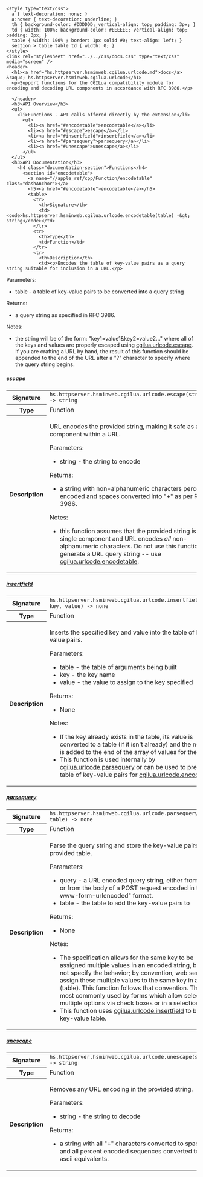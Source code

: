     <style type="text/css">
      a { text-decoration: none; }
      a:hover { text-decoration: underline; }
      th { background-color: #DDDDDD; vertical-align: top; padding: 3px; }
      td { width: 100%; background-color: #EEEEEE; vertical-align: top; padding: 3px; }
      table { width: 100% ; border: 1px solid #0; text-align: left; }
      section > table table td { width: 0; }
    </style>
    <link rel="stylesheet" href="../../css/docs.css" type="text/css" media="screen" />
    <header>
      <h1><a href="hs.httpserver.hsminweb.cgilua.urlcode.md">docs</a> &raquo; hs.httpserver.hsminweb.cgilua.urlcode</h1>
      <p>Support functions for the CGILua compatibility module for encoding and decoding URL components in accordance with RFC 3986.</p>

      </header>
      <h3>API Overview</h3>
      <ul>
        <li>Functions - API calls offered directly by the extension</li>
          <ul>
            <li><a href="#encodetable">encodetable</a></li>
            <li><a href="#escape">escape</a></li>
            <li><a href="#insertfield">insertfield</a></li>
            <li><a href="#parsequery">parsequery</a></li>
            <li><a href="#unescape">unescape</a></li>
          </ul>
      </ul>
      <h3>API Documentation</h3>
        <h4 class="documentation-section">Functions</h4>
          <section id="encodetable">
            <a name="//apple_ref/cpp/Function/encodetable" class="dashAnchor"></a>
            <h5><a href="#encodetable">encodetable</a></h5>
            <table>
              <tr>
                <th>Signature</th>
                <td><code>hs.httpserver.hsminweb.cgilua.urlcode.encodetable(table) -&gt; string</code></td>
              </tr>
              <tr>
                <th>Type</th>
                <td>Function</td>
              </tr>
              <tr>
                <th>Description</th>
                <td><p>Encodes the table of key-value pairs as a query string suitable for inclusion in a URL.</p>
<p>Parameters:</p>
<ul>
<li>table - a table of key-value pairs to be converted into a query string</li>
</ul>
<p>Returns:</p>
<ul>
<li>a query string as specified in RFC 3986.</li>
</ul>
<p>Notes:</p>
<ul>
<li>the string will be of the form: "key1=value1&amp;key2=value2..." where all of the keys and values are properly escaped using <a href="#escape">cgilua.urlcode.escape</a>.  If you are crafting a URL by hand, the result of this function should be appended to the end of the URL after a "?" character to specify where the query string begins.</li>
</ul>
</td>
              </tr>
            </table>
          </section>
          <section id="escape">
            <a name="//apple_ref/cpp/Function/escape" class="dashAnchor"></a>
            <h5><a href="#escape">escape</a></h5>
            <table>
              <tr>
                <th>Signature</th>
                <td><code>hs.httpserver.hsminweb.cgilua.urlcode.escape(string) -&gt; string</code></td>
              </tr>
              <tr>
                <th>Type</th>
                <td>Function</td>
              </tr>
              <tr>
                <th>Description</th>
                <td><p>URL encodes the provided string, making it safe as a component within a URL.</p>
<p>Parameters:</p>
<ul>
<li>string - the string to encode</li>
</ul>
<p>Returns:</p>
<ul>
<li>a string with non-alphanumeric characters percent encoded and spaces converted into "+" as per RFC 3986.</li>
</ul>
<p>Notes:</p>
<ul>
<li>this function assumes that the provided string is a single component and URL encodes <em>all</em> non-alphanumeric characters.  Do not use this function to generate a URL query string -- use <a href="#encodetable">cgilua.urlcode.encodetable</a>.</li>
</ul>
</td>
              </tr>
            </table>
          </section>
          <section id="insertfield">
            <a name="//apple_ref/cpp/Function/insertfield" class="dashAnchor"></a>
            <h5><a href="#insertfield">insertfield</a></h5>
            <table>
              <tr>
                <th>Signature</th>
                <td><code>hs.httpserver.hsminweb.cgilua.urlcode.insertfield(table, key, value) -&gt; none</code></td>
              </tr>
              <tr>
                <th>Type</th>
                <td>Function</td>
              </tr>
              <tr>
                <th>Description</th>
                <td><p>Inserts the specified key and value into the table of key-value pairs.</p>
<p>Parameters:</p>
<ul>
<li>table - the table of arguments being built</li>
<li>key   - the key name</li>
<li>value - the value to assign to the key specified</li>
</ul>
<p>Returns:</p>
<ul>
<li>None</li>
</ul>
<p>Notes:</p>
<ul>
<li>If the key already exists in the table, its value is converted to a table (if it isn't already) and the new value is added to the end of the array of values for the key.</li>
<li>This function is used internally by <a href="#parsequery">cgilua.urlcode.parsequery</a> or can be used to prepare a table of key-value pairs for <a href="#encodetable">cgilua.urlcode.encodetable</a>.</li>
</ul>
</td>
              </tr>
            </table>
          </section>
          <section id="parsequery">
            <a name="//apple_ref/cpp/Function/parsequery" class="dashAnchor"></a>
            <h5><a href="#parsequery">parsequery</a></h5>
            <table>
              <tr>
                <th>Signature</th>
                <td><code>hs.httpserver.hsminweb.cgilua.urlcode.parsequery(query, table) -&gt; none</code></td>
              </tr>
              <tr>
                <th>Type</th>
                <td>Function</td>
              </tr>
              <tr>
                <th>Description</th>
                <td><p>Parse the query string and store the key-value pairs in the provided table.</p>
<p>Parameters:</p>
<ul>
<li>query - a URL encoded query string, either from a URL or from the body of a POST request encoded in the "x-www-form-urlencoded" format.</li>
<li>table - the table to add the key-value pairs to</li>
</ul>
<p>Returns:</p>
<ul>
<li>None</li>
</ul>
<p>Notes:</p>
<ul>
<li>The specification allows for the same key to be assigned multiple values in an encoded string, but does not specify the behavior; by convention, web servers assign these multiple values to the same key in an array (table).  This function follows that convention.  This is most commonly used by forms which allow selecting multiple options via check boxes or in a selection list.</li>
<li>This function uses <a href="#insertfield">cgilua.urlcode.insertfield</a> to build the key-value table.</li>
</ul>
</td>
              </tr>
            </table>
          </section>
          <section id="unescape">
            <a name="//apple_ref/cpp/Function/unescape" class="dashAnchor"></a>
            <h5><a href="#unescape">unescape</a></h5>
            <table>
              <tr>
                <th>Signature</th>
                <td><code>hs.httpserver.hsminweb.cgilua.urlcode.unescape(string) -&gt; string</code></td>
              </tr>
              <tr>
                <th>Type</th>
                <td>Function</td>
              </tr>
              <tr>
                <th>Description</th>
                <td><p>Removes any URL encoding in the provided string.</p>
<p>Parameters:</p>
<ul>
<li>string - the string to decode</li>
</ul>
<p>Returns:</p>
<ul>
<li>a string with all "+" characters converted to spaces and all percent encoded sequences converted to their ascii equivalents.</li>
</ul>
</td>
              </tr>
            </table>
          </section>
